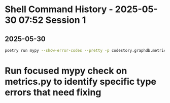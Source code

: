 # Shell Command History - 2025-05-30 07:52 Session 1

## 2025-05-30

```bash
poetry run mypy --show-error-codes --pretty -p codestory.graphdb.metrics
```
# Run focused mypy check on metrics.py to identify specific type errors that need fixing